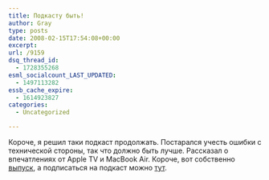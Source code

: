 ```yaml
---
title: Подкасту быть!
author: Gray
type: posts
date: 2008-02-15T17:54:08+00:00
excerpt:
url: /9159
dsq_thread_id:
  - 1728355268
esml_socialcount_LAST_UPDATED:
  - 1497113282
essb_cache_expire:
  - 1614923827
categories:
  - Uncategorized

---
```








Короче, я решил таки подкаст продолжать. Постарался учесть ошибки с технической стороны, так что должно быть лучше. Рассказал о впечатлениях от Apple TV и MacBook Air. Короче, вот собственно <a href="http://www.searchengines.ru/blog/podcasts/IT_thoughts1.mp3" target="_blank">выпуск</a>, а подписаться на подкаст можно <a href="http://feeds.feedburner.com/it_thoughts" target="_blank">тут</a>.